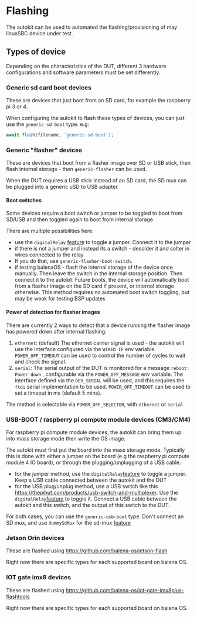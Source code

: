 # Flashing

The autokit can be used to automated the flashing/provisioning of may linuxSBC device under test. 


## Types of device

Depending on the characteristics of the DUT, different 3 hardware configurations and software parameters must be set differently.

### Generic sd card boot devices

These are devices that just boot from an SD card, for example the raspberry pi 3 or 4.

When configuring the autokit to flash these types of devices, you can just use the `generic-sd-boot` type. e.g:

```js
await flash(filename, `generic-sd-boot`);
```

### Generic "flasher" devices

These are devices that boot from a flasher image over SD or USB stick, then flash internal storage - then `generic-flasher` can be used. 

When the DUT requires a USB stick instead of an SD card, the SD mux can be plugged into a generic uSD to USB adapter.

#### Boot switches

Some devices require a boot switch or jumper to be toggled to boot from SD/USB and then toggled again to boot from internal storage.

There are multiple possibilities here:

- use the `digitalRelay` [feature](../features/digitalRelay/) to toggle a jumper. Connect it to the jumper
- if there is not a jumper and instead its a switch - desolder it and solter in wires connected to the relay
- If you do that, use `generic-flasher-boot-switch`.
- if testing balenaOS - flash the internal storage of the device once manually. Then leave the switch in the internal storage position. Then connect it to the autokit. Future boots, the device will automatically boot from a flasher image on the SD card if present, or internal storage otherwise. This method requires no automated boot switch toggling, but may be weak for testing BSP updates

#### Power of detection for flasher images

There are currently 2 ways to detect that a device running the flasher image has powered down after internal flashing:

1. `ethernet`: (default) The ethernet carrier signal is used - the autokit will use the interface configured via the `WIRED_IF` env variable. `POWER_OFF_TIMEOUT` can be used to control the number of cycles to wait and check the signal.
2. `serial`: The serial output of the DUT is monitored for a message `reboot: Power down` , configurable via the `POWER_OFF_MESSAGE` env variable. The interface defined via the `DEV_SERIAL` will be used, and this requires the `ftdi` serial implementation to be used. `POWER_OFF_TIMEOUT` can be used to set a timeout in ms (default 5 mins).

The method is selectable via `POWER_OFF_SELECTOR`, with `ethernet` or `serial`

### USB-BOOT / raspberry pi compute module devices (CM3/CM4)

For raspberry pi compute module devices, the autokit can bring them up into mass storage mode then write the OS image.

The autokit must first put the board into the mass storage mode. Typically this is done with either a jumper on the board (e.g the raspberry pi compute module 4 IO board), or through the plugging/unplugging of a USB cable. 

- for the jumper method, use the  `digitalRelay`[feature](../features/digitalRelay/) to toggle a jumper. Keep a USB cable connected between the autokit and the DUT
- for the USB plug/unplug method, use a USB switch like this https://thepihut.com/products/usb-switch-and-multiplexer. Use the  `digitalRelay`[feature](../features/digitalRelay/) to toggle it. Connect a USB cable between the autokit and this switch, and the output of this switch to the DUT. 

For both cases, you can use the `generic-usb-boot` type. Don't connect an SD mux, and use `dummySdMux` for the sd-mux [feature](../features/sd-mux/)

### Jetson Orin devices

These are flashed using https://github.com/balena-os/jetson-flash

Right now there are specific types for each supported board on balena OS. 

### IOT gate imx8 devices

These are flashed using https://github.com/balena-os/iot-gate-imx8plus-flashtools

Right now there are specific types for each supported board on balena OS. 
